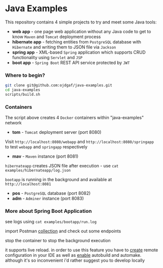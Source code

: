 # Java Examples

This repository contains 4 simple projects to try and meet some Java tools:
* **web app** - one page web application without any Java code to get to know `Maven` and `Tomcat` deployment process
* **hibernate app** - fetching entities from `PostgreSQL` database with `Hibernate` and writing them to JSON file via `Jackson`
* **spring app** - XML-based `Spring` application which supports CRUD functionality using `Servlet` and `JSP`
* **boot app** - `Spring Boot` REST API service protected by `JWT`

### Where to begin?
```bash
git clone git@github.com:ojdgaf/java-examples.git
cd java-examples
scripts/build.sh
```
### Containers
The script above creates 4 `Docker` containers within "java-examples" network
* **tom** - `Tomcat` deployment server (port 8080)

Visit `http://localhost:8080/webapp` and `http://localhost:8080/springapp` to test `webapp` and `springapp` respectively

* **mav** - `Maven` instance (port 8081)

`hibernateapp` creates JSON file after execution - use `cat examples/hibernateapp/log.json`

`bootapp` is running in the background and available at `http://localhost:8081`

* **pos** - `PostgreSQL` database (port 8082)
* **adm** - `Adminer` instance (port 8083)

### More about Spring Boot Application

see logs using `cat examples/bootapp/run.log`

import Postman [collection](https://www.getpostman.com/collections/21879dfb8258d500d55e) and check out some endpoints

stop the container to stop the background execution

it supports live reload. in order to use this feature you have to [create](https://docs.spring.io/spring-boot/docs/current/reference/html/using-boot-devtools.html#_running_the_remote_client_application) remote configuration in your IDE as well as [enable](https://dzone.com/articles/spring-boot-application-live-reload-hot-swap-with) autobuild and automake. although it's so inconvenient i'd rather suggest you to develop locally
